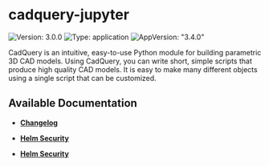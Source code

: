 # cadquery-jupyter

![Version: 3.0.0](https://img.shields.io/badge/Version-3.0.0-informational?style=flat-square) ![Type: application](https://img.shields.io/badge/Type-application-informational?style=flat-square) ![AppVersion: "3.4.0"](https://img.shields.io/badge/AppVersion-"3.4.0"-informational?style=flat-square)

CadQuery is an intuitive, easy-to-use Python module for building parametric 3D CAD models. Using CadQuery, you can write short, simple scripts that produce high quality CAD models. It is easy to make many different objects using a single script that can be customized.

## Available Documentation

- [**Changelog**](CHANGELOG)

- [**Helm Security**](container-security)

- [**Helm Security**](helm-security)

